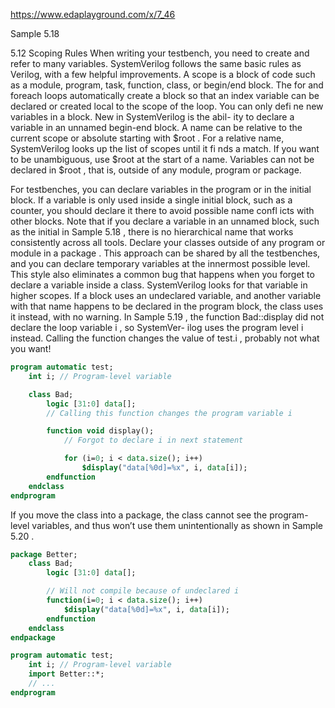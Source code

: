 https://www.edaplayground.com/x/7_46

Sample 5.18

5.12
Scoping Rules
When writing your testbench, you need to create and refer to many variables.
SystemVerilog follows the same basic rules as Verilog, with a few helpful
improvements.
A scope is a block of code such as a module, program, task, function, class, or
begin/end block. The for and foreach loops automatically create a block so
that an index variable can be declared or created local to the scope of the loop.
You can only defi ne new variables in a block. New in SystemVerilog is the abil-
ity to declare a variable in an unnamed begin-end block.
A name can be relative to the current scope or absolute starting with $root . For
a relative name, SystemVerilog looks up the list of scopes until it fi nds a match. If
you want to be unambiguous, use $root at the start of a name. Variables can not be
declared in $root , that is, outside of any module, program or package.

For testbenches, you can declare variables in the program or in the initial
block. If a variable is only used inside a single initial block, such as a counter,
you should declare it there to avoid possible name confl icts with other blocks. Note
that if you declare a variable in an unnamed block, such as the initial in Sample
5.18 , there is no hierarchical name that works consistently across all tools.
Declare your classes outside of any program or module in a
package . This approach can be shared by all the testbenches, and
you can declare temporary variables at the innermost possible
level. This style also eliminates a common bug that happens when
you forget to declare a variable inside a class. SystemVerilog looks
for that variable in higher scopes.
If a block uses an undeclared variable, and another variable with
that name happens to be declared in the program block, the class
uses it instead, with no warning. In Sample 5.19 , the function
Bad::display did not declare the loop variable i , so SystemVer-
ilog uses the program level i instead. Calling the function changes the value of
test.i , probably not what you want!

```systemverilog
program automatic test;
    int i; // Program-level variable

    class Bad;
        logic [31:0] data[];
        // Calling this function changes the program variable i

        function void display();
            // Forgot to declare i in next statement

            for (i=0; i < data.size(); i++)
                $display("data[%0d]=%x", i, data[i]);
        endfunction
    endclass
endprogram
```

If you move the class into a package, the class cannot see the program-level
variables, and thus won’t use them unintentionally as shown in Sample 5.20 .

```systemverilog
package Better;
    class Bad;
        logic [31:0] data[];

        // Will not compile because of undeclared i
        function(i=0; i < data.size(); i++)
            $display("data[%0d]=%x", i, data[i]);
        endfunction
    endclass
endpackage

program automatic test;
    int i; // Program-level variable
    import Better::*;
    // ...
endprogram
```